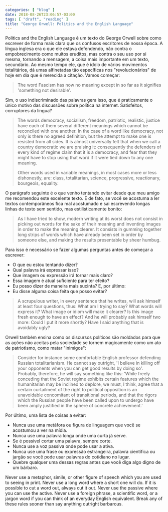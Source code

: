 ```yaml
---
categories: [ "blog" ]
date: 2018-08-26T23:06:57-03:00
tags: [ "draft", "reading" ]
title: "George Orwell: Politics and the English Language"
---
```

Politics and the English Language é um texto do George Orwell sobre como escrever de forma mais clara que os confusos escritores de nossa época. A língua inglesa era o que ele estava defendendo, não contra o empobrecimento como muitos eruditos, mas contra o seu uso por si mesma, tornando a mensagem, a coisa mais importante em um texto, secundário. Ao mesmo tempo ele, que é ídolo de vários movimentos totalitários, dá umas alfinetadas tão específicas nos "revolucionários" de hoje em dia que é merecida a citação. Vamos começar:

> The word Fascism has now no meaning except in so far as it signifies 'something not desirable'. 

Sim, o uso indiscriminado das palavras gera isso, que é praticamente o único motivo das discussões sobre política na internet. Satisfeitos, corruptores da língua?

> The words democracy, socialism, freedom, patriotic, realistic, justice have each of them several different meanings which cannot be reconciled with one another. In the case of a word like democracy, not only is there no agreed definition, but the attempt to make one is resisted from all sides. It is almost universally felt that when we call a country democratic we are praising it: consequently the defenders of every kind of regime claim that it is a democracy, and fear that they might have to stop using that word if it were tied down to any one meaning.
>
> Other words used in variable meanings, in most cases more or less dishonestly, are: class, totalitarian, science, progressive, reactionary, bourgeois, equality. 

O parágrafo seguinte é o que venho tentando evitar desde que meu amigo me recomendou este excelente texto. E de fato, se você se acostuma a ler textos contemporâneos fica mal acostumado e sai escrevendo longas linhas de texto sem sentido, mas estilisticamente bonito:

> As I have tried to show, modern writing at its worst does not consist in picking out words for the sake of their meaning and inventing images in order to make the meaning clearer. It consists in gumming together long strips of words which have already been set in order by someone else, and making the results presentable by sheer humbug. 

Para isso é necessário se fazer algumas perguntas antes de começar a escrever:

 - O que eu estou tentando dizer?
 - Qual palavra irá expressar isso?
 - Que imagem ou expressão irá tornar mais claro?
 - Essa imagem é atual suficiente para ter efeito?
 - Eu posso dizer de maneira mais sucinta? E, por último:
 - Eu disse alguma coisa feita que posso evitar?

> A scrupulous writer, in every sentence that he writes, will ask himself at least four questions, thus: What am I trying to say? What words will express it? What image or idiom will make it clearer? Is this image fresh enough to have an effect? And he will probably ask himself two more: Could I put it more shortly? Have I said anything that is avoidably ugly? 

Orwell também ensina como os discursos políticos são moldados para que as ações não aceitas pela sociedade se tornem magicamente como um ato de patriotismo, como matar "inimigos":

> Consider for instance some comfortable English professor defending Russian totalitarianism. He cannot say outright, 'I believe in killing off your opponents when you can get good results by doing so'. Probably, therefore, he will say something like this: 'While freely conceding that the Soviet regime exhibits certain features which the humanitarian may be inclined to deplore, we must, I think, agree that a certain curtailment of the right to political opposition is an unavoidable concomitant of transitional periods, and that the rigors which the Russian people have been called upon to undergo have been amply justified in the sphere of concrete achievement.' 

Por último, uma lista de coisas a evitar:

 - Nunca use uma metáfora ou figura de linguagem que você se acostumou a ver na mídia.
 - Nunca use uma palavra longa onde uma curta já serve.
 - Se é possível cortar uma palavra, sempre corte.
 - Nunca use a voz passiva onde pode usar a ativa.
 - Nunca use uma frase ou expressão estrangeira, palavra científica ou jargão se você pode usar palavras do cotidiano no lugar.
 - Quebre qualquer uma dessas regras antes que você diga algo digno de um bárbaro.

Never use a metaphor, simile, or other figure of speech which you are used to seeing in print. Never use a long word where a short one will do. If it is possible to cut a word out, always cut it out. Never use the passive where you can use the active. Never use a foreign phrase, a scientific word, or a jargon word if you can think of an everyday English equivalent. Break any of these rules sooner than say anything outright barbarous. 
